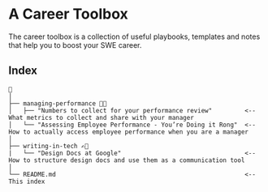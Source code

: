 # A Career Toolbox

The career toolbox is a collection of useful playbooks, templates and notes that help you to boost your SWE career.

## Index

    🚀
    │
    ├── managing-performance 💪🏻
    │   ├── "Numbers to collect for your performance review"         <-- What metrics to collect and share with your manager
    │   └── "Assessing Employee Performance - You’re Doing it Rong"  <-- How to actually access employee performance when you are a manager
    │
    ├── writing-in-tech ✍🏻
    |   └── "Design Docs at Google"                                  <-- How to structure design docs and use them as a communication tool
    │
    └── README.md                                                    <-- This index
